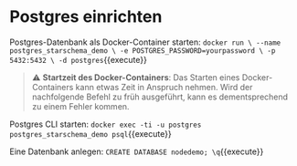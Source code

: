 # Postgres einrichten

Postgres-Datenbank als Docker-Container starten:
`docker run \
      --name postgres_starschema_demo \
      -e POSTGRES_PASSWORD=yourpassword \
      -p 5432:5432 \
      -d postgres`{{execute}}

> ⚠ **Startzeit des Docker-Containers**: Das Starten eines Docker-Containers kann etwas Zeit in Anspruch nehmen. Wird der nachfolgende Befehl zu früh ausgeführt, kann es dementsprechend zu einem Fehler kommen.

Postgres CLI starten:
`docker exec -ti -u postgres postgres_starschema_demo psql`{{execute}}

Eine Datenbank anlegen:
`CREATE DATABASE nodedemo; \q`{{execute}}